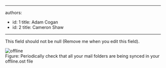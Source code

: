 

---
authors:
  - id: 1
    title: Adam Cogan
  - id: 2
    title: Cameron Shaw
---




<span class='intro'> This field should not be null (Remove me when you edit this field). </span>


  <span class="ms-rteCustom-ImageArea">
    <img style="border&#58;0px solid;" alt="offline" src="/Standards/Communication/RulesToBetterEmail/PublishingImages/offline.JPG" border="0" /> </span>
  <span class="ms-rteCustom-FigureNormal">
    <br>
Figure&#58; Periodically check that all your mail folders are being synced in your offline.ost file</span> 



